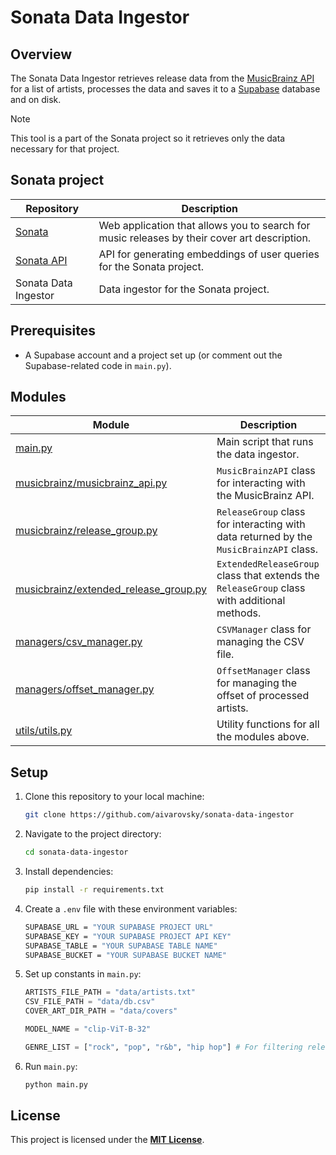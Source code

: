# Sonata Data Ingestor

## Overview

The Sonata Data Ingestor retrieves release data from the [MusicBrainz API](https://musicbrainz.org/doc/MusicBrainz_API) for a list of artists, processes the data and saves it to a [Supabase](https://supabase.com) database and on disk.

> [!NOTE]
> This tool is a part of the Sonata project so it retrieves only the data necessary for that project.

## Sonata project

| Repository | Description |
|---|---|
| [Sonata](https://github.com/aivarovsky/sonata-app) | Web application that allows you to search for music releases by their cover art description. |
| [Sonata API](https://github.com/aivarovsky/sonata-api) | API for generating embeddings of user queries for the Sonata project. |
| Sonata Data Ingestor | Data ingestor for the Sonata project. |

## Prerequisites

- A Supabase account and a project set up (or comment out the Supabase-related code in `main.py`).

## Modules

| Module | Description |
|---|---|
| [main.py](https://github.com/aivarovsky/sonata-data-ingestor/blob/main/main.py) | Main script that runs the data ingestor. |
| [musicbrainz/musicbrainz_api.py](https://github.com/aivarovsky/sonata-data-ingestor/blob/main/musicbrainz/musicbrainz_api.py) | `MusicBrainzAPI` class for interacting with the MusicBrainz API. |
| [musicbrainz/release_group.py](https://github.com/aivarovsky/sonata-data-ingestor/blob/main/musicbrainz/release_group.py) | `ReleaseGroup` class for interacting with data returned by the `MusicBrainzAPI` class. |
| [musicbrainz/extended_release_group.py](https://github.com/aivarovsky/sonata-data-ingestor/blob/main/musicbrainz/extended_release_group.py) | `ExtendedReleaseGroup` class that extends the `ReleaseGroup` class with additional methods. |
| [managers/csv_manager.py](https://github.com/aivarovsky/sonata-data-ingestor/blob/main/managers/csv_manager.py) | `CSVManager` class for managing the CSV file. |
| [managers/offset_manager.py](https://github.com/aivarovsky/sonata-data-ingestor/blob/main/managers/offset_manager.py) | `OffsetManager` class for managing the offset of processed artists. |
| [utils/utils.py](https://github.com/aivarovsky/sonata-data-ingestor/blob/main/utils/utils.py) | Utility functions for all the modules above. |

## Setup

1. Clone this repository to your local machine:

    ```bash
    git clone https://github.com/aivarovsky/sonata-data-ingestor
    ```

2. Navigate to the project directory:

    ```bash
    cd sonata-data-ingestor
    ```

3. Install dependencies:

    ```bash
    pip install -r requirements.txt
    ```

4. Create a `.env` file with these environment variables:

    ```bash
    SUPABASE_URL = "YOUR SUPABASE PROJECT URL"
    SUPABASE_KEY = "YOUR SUPABASE PROJECT API KEY"
    SUPABASE_TABLE = "YOUR SUPABASE TABLE NAME"
    SUPABASE_BUCKET = "YOUR SUPABASE BUCKET NAME"
    ```

5. Set up constants in `main.py`:

    ```python
    ARTISTS_FILE_PATH = "data/artists.txt"
    CSV_FILE_PATH = "data/db.csv"
    COVER_ART_DIR_PATH = "data/covers"

    MODEL_NAME = "clip-ViT-B-32"

    GENRE_LIST = ["rock", "pop", "r&b", "hip hop"] # For filtering release group genres
    ```

6. Run `main.py`:

    ```bash
    python main.py
    ```

## License

This project is licensed under the [**MIT License**](https://github.com/aivarovsky/sonata-data-ingestor/blob/main/LICENSE).
